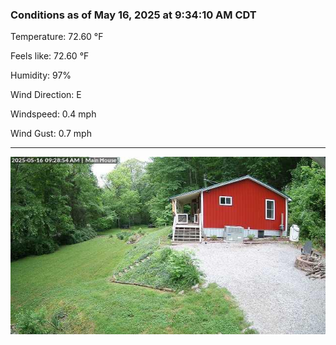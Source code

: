 ### Conditions as of May 16, 2025 at 9:34:10 AM CDT 

Temperature: 72.60 &deg;F

Feels like: 72.60 &deg;F

Humidity: 97%

Wind Direction: E

Windspeed: 0.4 mph

Wind Gust: 0.7 mph

---

<img src="./images/latest.jpeg"/>

